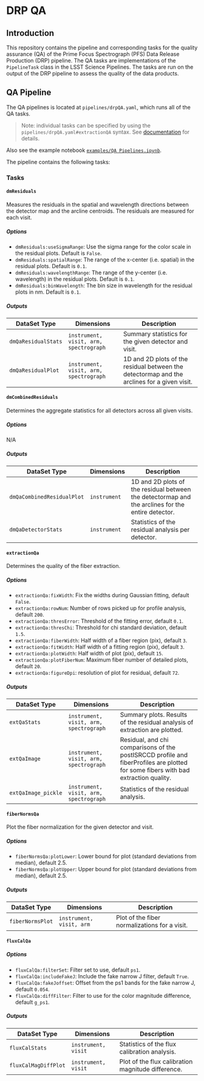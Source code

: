 DRP QA
======

## Introduction

This repository contains the pipeline and corresponding tasks for the quality
assurance (QA) of the Prime Focus Spectrograph (PFS) Data Release Production (DRP)
pipeline. The QA tasks are implementations of the `PipelineTask` class in the LSST
Science Pipelines. The tasks are run on the output of the DRP pipeline to assess
the quality of the data products.

## QA Pipeline

The QA pipelines is located at `pipelines/drpQA.yaml`, which runs all of the QA
tasks.

> Note: individual tasks can be specified by using the `pipelines/drpQA.yaml#extractionQA`
> syntax.
> See [documentation](https://pipelines.lsst.io/modules/lsst.pipe.base/creating-a-pipeline.html#command-line-options-for-running-pipelines)
> for details.

Also see the example notebook [`examples/QA Pipelines.ipynb`](examples/QA%20Pipelines.ipynb).

The pipeline contains the following tasks:

### Tasks

#### `dmResiduals`

Measures the residuals in the spatial and wavelength directions between the
detector map and the arcline centroids. The residuals are measured for each
visit.

##### Options

- `dmResiduals:useSigmaRange`: Use the sigma range for the color scale in the residual plots. Default is `False`.
- `dmResiduals:spatialRange`: The range of the x-center (i.e. spatial) in the residual plots. Default is `0.1`.
- `dmResiduals:wavelengthRange`: The range of the y-center (i.e. wavelength) in the residual plots. Default is `0.1`.
- `dmResiduals:binWavelength`: The bin size in wavelength for the residual plots in nm. Default is `0.1`.

##### Outputs

| DataSet Type        | Dimensions                             | Description                                                                                 |
|---------------------|----------------------------------------|---------------------------------------------------------------------------------------------|
| `dmQaResidualStats` | `instrument, visit, arm, spectrograph` | Summary statistics for the given detector and visit.                                        | 
| `dmQaResidualPlot`  | `instrument, visit, arm, spectrograph` | 1D and 2D plots of the residual between the detectormap and the arclines for a given visit. |

#### `dmCombinedResiduals`

Determines the aggregate statistics for all detectors across all given visits.

##### Options

N/A

##### Outputs

| DataSet Type               | Dimensions   | Description                                                                                       |
|----------------------------|--------------|---------------------------------------------------------------------------------------------------|
| `dmQaCombinedResidualPlot` | `instrument` | 1D and 2D plots of the residual between the detectormap and the arclines for the entire detector. |
| `dmQaDetectorStats`        | `instrument` | Statistics of the residual analysis per detector.                                                 |

#### `extractionQa`

Determines the quality of the fiber extraction.

##### Options

- `extractionQa:fixWidth`: Fix the widths during Gaussian fitting, default `False`.
- `extractionQa:rowNum`: Number of rows picked up for profile analysis, default `200`.
- `extractionQa:thresError`: Threshold of the fitting error, default `0.1`.
- `extractionQa:thresChi`: Threshold for chi standard deviation, default `1.5`.
- `extractionQa:fiberWidth`: Half width of a fiber region (pix), default `3`.
- `extractionQa:fitWidth`: Half width of a fitting region (pix), default `3`.
- `extractionQa:plotWidth`: Half width of plot (pix), default `15`.
- `extractionQa:plotFiberNum`: Maximum fiber number of detailed plots, default `20`.
- `extractionQa:figureDpi`: resolution of plot for residual, default `72`.

##### Outputs

| DataSet Type        | Dimensions                             | Description                                                                                                                        |
|---------------------|----------------------------------------|------------------------------------------------------------------------------------------------------------------------------------|
| `extQaStats`        | `instrument, visit, arm, spectrograph` | Summary plots. Results of the residual analysis of extraction are plotted.                                                         |
| `extQaImage`        | `instrument, visit, arm, spectrograph` | Residual, and chi comparisons of the postISRCCD profile and fiberProfiles are plotted for some fibers with bad extraction quality. |
| `extQaImage_pickle` | `instrument, visit, arm, spectrograph` | Statistics of the residual analysis.                                                                                               |

#### `fiberNormsQa`

Plot the fiber normalization for the given detector and visit.

##### Options

- `fiberNormsQa:plotLower`: Lower bound for plot (standard deviations from median), default 2.5.
- `fiberNormsQa:plotUpper`: Upper bound for plot (standard deviations from median), default 2.5.

##### Outputs

| DataSet Type     | Dimensions               | Description                                   |
|------------------|--------------------------|-----------------------------------------------|
| `fiberNormsPlot` | `instrument, visit, arm` | Plot of the fiber normalizations for a visit. |

#### `fluxCalQa`

##### Options

- `fluxCalQa:filterSet`: Filter set to use, default `ps1`.
- `fluxCalQa:includeFakeJ`: Include the fake narrow J filter, default `True`.
- `fluxCalQa:fakeJoffset`: Offset from the ps1 bands for the fake narrow J, default `0.054`.
- `fluxCalQa:diffFilter`: Filter to use for the color magnitude difference, default `g_ps1`.

##### Outputs

| DataSet Type         | Dimensions          | Description                                        |
|----------------------|---------------------|----------------------------------------------------|
| `fluxCalStats`       | `instrument, visit` | Statistics of the flux calibration analysis.       |
| `fluxCalMagDiffPlot` | `instrument, visit` | Plot of the flux calibration magnitude difference. |
